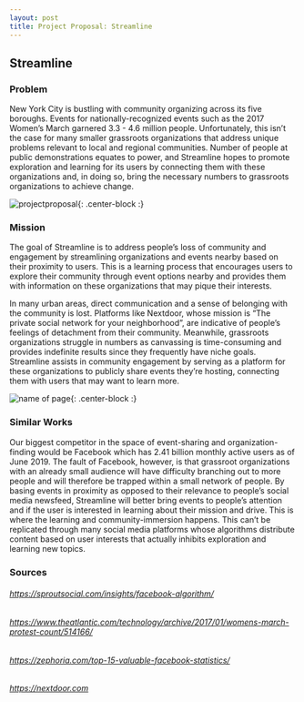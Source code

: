 ```yaml
---
layout: post
title: Project Proposal: Streamline
---
```


## Streamline

### Problem

New York City is bustling with community organizing across its five boroughs. Events for nationally-recognized events such as the 2017 Women’s March garnered 3.3 - 4.6 million people. Unfortunately, this isn’t the case for many smaller grassroots organizations that address unique problems relevant to local and regional communities. Number of people at public demonstrations equates to power, and Streamline hopes to promote exploration and learning for its users by connecting them with these organizations and, in doing so, bring the necessary numbers to grassroots organizations to achieve change.

![projectproposal]({{site.baseurl}}/img/womensmarch.png){: .center-block :}

### Mission

The goal of Streamline is to address people’s loss of community and engagement by streamlining organizations and events nearby based on their proximity to users. This is a learning process that encourages users to explore their community through event options nearby and provides them with information on these organizations that may pique their interests.

In many urban areas, direct communication and a sense of belonging with the community is lost. Platforms like Nextdoor, whose mission is “The private social network for your neighborhood”, are indicative of people’s feelings of detachment from their community. Meanwhile, grassroots organizations struggle in numbers as canvassing is time-consuming and provides indefinite results since they frequently have niche goals. Streamline assists in community engagement by serving as a platform for these organizations to publicly share events they’re hosting, connecting them with users that may want to learn more.

![name of page]({{site.baseurl}}/img/projectproposal1.png){: .center-block :}

### Similar Works

Our biggest competitor in the space of event-sharing and organization-finding would be Facebook which has 2.41 billion monthly active users as of June 2019. The fault of Facebook, however, is that grassroot organizations with an already small audience will have difficulty branching out to more people and will therefore be trapped within a small network of people. By basing events in proximity as opposed to their relevance to people’s social media newsfeed, Streamline will better bring events to people’s attention and if the user is interested in learning about their mission and drive. This is where the learning and community-immersion happens. This can’t be replicated through many social media platforms whose algorithms distribute content based on user interests that actually inhibits exploration and learning new topics.


### Sources
###### https://sproutsocial.com/insights/facebook-algorithm/
###### https://www.theatlantic.com/technology/archive/2017/01/womens-march-protest-count/514166/
###### https://zephoria.com/top-15-valuable-facebook-statistics/
###### https://nextdoor.com
